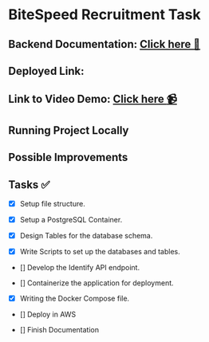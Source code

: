 # BiteSpeed Recruitment Task

## Backend Documentation: [Click here :bookmark_tabs:]()

## Deployed Link: 

## Link to Video Demo: [Click here :video_camera:]()

## Running Project Locally



## Possible Improvements



## Tasks :white_check_mark:

- [X] Setup file structure.

- [X] Setup a PostgreSQL Container.

- [X] Design Tables for the database schema.

- [X] Write Scripts to set up the databases and tables.

- [] Develop the Identify API endpoint.

- [] Containerize the application for deployment.

- [X] Writing the Docker Compose file.

- [] Deploy in AWS

- [] Finish Documentation


